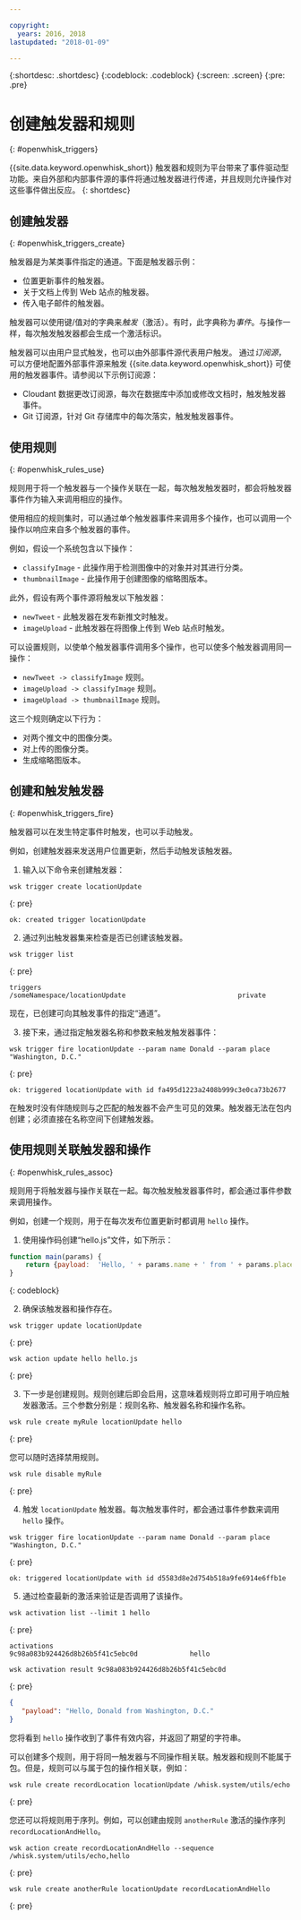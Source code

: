 ```yaml
---

copyright:
  years: 2016, 2018
lastupdated: "2018-01-09"

---
```


{:shortdesc: .shortdesc}
{:codeblock: .codeblock}
{:screen: .screen}
{:pre: .pre}

# 创建触发器和规则
{: #openwhisk_triggers}

{{site.data.keyword.openwhisk_short}} 触发器和规则为平台带来了事件驱动型功能。来自外部和内部事件源的事件将通过触发器进行传递，并且规则允许操作对这些事件做出反应。
{: shortdesc}

## 创建触发器
{: #openwhisk_triggers_create}

触发器是为某类事件指定的通道。下面是触发器示例：
- 位置更新事件的触发器。
- 关于文档上传到 Web 站点的触发器。
- 传入电子邮件的触发器。

触发器可以使用键/值对的字典来*触发*（激活）。有时，此字典称为*事件*。与操作一样，每次触发触发器都会生成一个激活标识。

触发器可以由用户显式触发，也可以由外部事件源代表用户触发。
通过*订阅源*，可以方便地配置外部事件源来触发 {{site.data.keyword.openwhisk_short}} 可使用的触发器事件。请参阅以下示例订阅源：
- Cloudant 数据更改订阅源，每次在数据库中添加或修改文档时，触发触发器事件。
- Git 订阅源，针对 Git 存储库中的每次落实，触发触发器事件。

## 使用规则
{: #openwhisk_rules_use}

规则用于将一个触发器与一个操作关联在一起，每次触发触发器时，都会将触发器事件作为输入来调用相应的操作。

使用相应的规则集时，可以通过单个触发器事件来调用多个操作，也可以调用一个操作以响应来自多个触发器的事件。

例如，假设一个系统包含以下操作：
- `classifyImage` - 此操作用于检测图像中的对象并对其进行分类。
- `thumbnailImage` - 此操作用于创建图像的缩略图版本。

此外，假设有两个事件源将触发以下触发器：
- `newTweet` - 此触发器在发布新推文时触发。
- `imageUpload` - 此触发器在将图像上传到 Web 站点时触发。

可以设置规则，以使单个触发器事件调用多个操作，也可以使多个触发器调用同一操作：
- `newTweet -> classifyImage` 规则。
- `imageUpload -> classifyImage` 规则。
- `imageUpload -> thumbnailImage` 规则。

这三个规则确定以下行为： 
- 对两个推文中的图像分类。
- 对上传的图像分类。
- 生成缩略图版本。

## 创建和触发触发器
{: #openwhisk_triggers_fire}

触发器可以在发生特定事件时触发，也可以手动触发。

例如，创建触发器来发送用户位置更新，然后手动触发该触发器。
1. 输入以下命令来创建触发器：
  ```
wsk trigger create locationUpdate
  ```
  {: pre}

  ```
ok: created trigger locationUpdate
  ```

2. 通过列出触发器集来检查是否已创建该触发器。
  ```
wsk trigger list
  ```
  {: pre}

  ```
triggers
  /someNamespace/locationUpdate                            private
  ```

  现在，已创建可向其触发事件的指定“通道”。

3. 接下来，通过指定触发器名称和参数来触发触发器事件：
  ```
  wsk trigger fire locationUpdate --param name Donald --param place "Washington, D.C."
  ```
  {: pre}

  ```
ok: triggered locationUpdate with id fa495d1223a2408b999c3e0ca73b2677
  ```

在触发时没有伴随规则与之匹配的触发器不会产生可见的效果。触发器无法在包内创建；必须直接在名称空间下创建触发器。

## 使用规则关联触发器和操作
{: #openwhisk_rules_assoc}

规则用于将触发器与操作关联在一起。每次触发触发器事件时，都会通过事件参数来调用操作。

例如，创建一个规则，用于在每次发布位置更新时都调用 `hello` 操作。
1. 使用操作码创建“hello.js”文件，如下所示：
  ```javascript
  function main(params) {
      return {payload:  'Hello, ' + params.name + ' from ' + params.place};
  }
  ```
  {: codeblock}

2. 确保该触发器和操作存在。
  ```
wsk trigger update locationUpdate
  ```
  {: pre}

  ```
wsk action update hello hello.js
  ```
  {: pre}

3. 下一步是创建规则。规则创建后即会启用，这意味着规则将立即可用于响应触发器激活。三个参数分别是：规则名称、触发器名称和操作名称。
  ```
  wsk rule create myRule locationUpdate hello
  ```
  {: pre}

  您可以随时选择禁用规则。
  ```
  wsk rule disable myRule
  ```
  {: pre}

4. 触发 `locationUpdate` 触发器。每次触发事件时，都会通过事件参数来调用 `hello` 操作。
  ```
  wsk trigger fire locationUpdate --param name Donald --param place "Washington, D.C."
  ```
  {: pre}

  ```
ok: triggered locationUpdate with id d5583d8e2d754b518a9fe6914e6ffb1e
  ```

5. 通过检查最新的激活来验证是否调用了该操作。
  ```
wsk activation list --limit 1 hello
  ```
  {: pre}

  ```
activations
  9c98a083b924426d8b26b5f41c5ebc0d             hello
  ```
  ```
wsk activation result 9c98a083b924426d8b26b5f41c5ebc0d
  ```
  {: pre}

  ```json
  {
     "payload": "Hello, Donald from Washington, D.C."
  }
  ```

  您将看到 `hello` 操作收到了事件有效内容，并返回了期望的字符串。

可以创建多个规则，用于将同一触发器与不同操作相关联。触发器和规则不能属于包。但是，规则可以与属于包的操作相关联，例如：
  ```
  wsk rule create recordLocation locationUpdate /whisk.system/utils/echo
  ```
  {: pre}

您还可以将规则用于序列。例如，可以创建由规则 `anotherRule` 激活的操作序列 `recordLocationAndHello`。
  ```
  wsk action create recordLocationAndHello --sequence /whisk.system/utils/echo,hello
  ```
  {: pre}

  ```
  wsk rule create anotherRule locationUpdate recordLocationAndHello
  ```
  {: pre}
